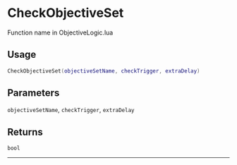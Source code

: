 # CheckObjectiveSet
Function name in ObjectiveLogic.lua
## Usage
```lua
CheckObjectiveSet(objectiveSetName, checkTrigger, extraDelay)
```
## Parameters
`objectiveSetName`, `checkTrigger`, `extraDelay`
## Returns
`bool`

---